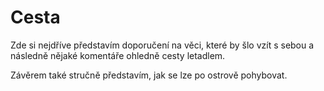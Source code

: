 # Cesta

Zde si nejdříve představím doporučení na věci, které by šlo vzít s sebou a následně nějaké komentáře ohledně cesty letadlem.

Závěrem také stručně představím, jak se lze po ostrově pohybovat.